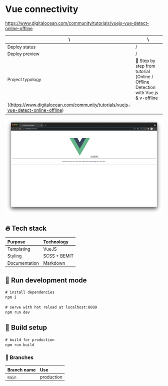 # Vue connectivity

https://www.digitalocean.com/community/tutorials/vuejs-vue-detect-online-offline

| \                | \        |
|------------------|----------|
| Deploy status    | /        |
| Deploy preview   | /        |
| Project typology | 📒  Step by step from tutorial [Online / Offline Detection with Vue.js & v-offline
](https://www.digitalocean.com/community/tutorials/vuejs-vue-detect-online-offline) |

![project preview](docs/project-preview.png)

## 🔥 Tech stack

| Purpose       | Technology   |
|:--------------|:-------------|
| Templating    | VueJS        |
| Styling       | SCSS + BEMIT |
| Documentation | Markdown     |

## 🌊 Run development mode

```shell
# install dependencies
npm i

# serve with hot reload at localhost:8080
npm run dev
```

## 🧳 Build setup

```shell
# build for production
npm run build
```

### 🌿 Branches

| Branch name | Use        |
|:------------|:-----------|
| `main`      | production |

